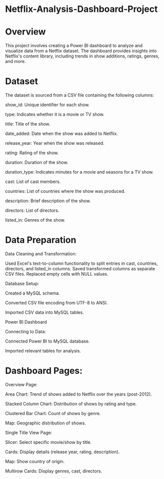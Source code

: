 # Netflix-Analysis-Dashboard-Project

# Overview
This project involves creating a Power BI dashboard to analyze and visualize data from a Netflix dataset. The dashboard provides insights into Netflix's content library, including trends in show additions, ratings, genres, and more.

# Dataset
The dataset is sourced from a CSV file containing the following columns:

show_id: Unique identifier for each show.

type: Indicates whether it is a movie or TV show.

title: Title of the show.

date_added: Date when the show was added to Netflix.

release_year: Year when the show was released.

rating: Rating of the show.

duration: Duration of the show.

duration_type: Indicates minutes for a movie and seasons for a TV show.

cast: List of cast members.

countries: List of countries where the show was produced.

description: Brief description of the show.

directors: List of directors.

listed_in: Genres of the show.


# Data Preparation


Data Cleaning and Transformation:

Used Excel's text-to-column functionality to split entries in cast, countries, directors, and listed_in columns.
Saved transformed columns as separate CSV files.
Replaced empty cells with NULL values.


Database Setup:

Created a MySQL schema.

Converted CSV file encoding from UTF-8 to ANSI.

Imported CSV data into MySQL tables.

Power BI Dashboard

Connecting to Data:

Connected Power BI to MySQL database.

Imported relevant tables for analysis.


# Dashboard Pages:

Overview Page:

Area Chart: Trend of shows added to Netflix over the years (post-2012).

Stacked Column Chart: Distribution of shows by rating and type.

Clustered Bar Chart: Count of shows by genre.

Map: Geographic distribution of shows.


Single Title View Page:

Slicer: Select specific movie/show by title.

Cards: Display details (release year, rating, description).

Map: Show country of origin.

Multirow Cards: Display genres, cast, directors.
